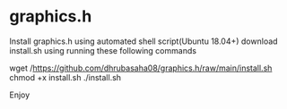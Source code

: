 # graphics.h
Install graphics.h using automated shell script(Ubuntu 18.04+)
download install.sh using running these following commands

wget /https://github.com/dhrubasaha08/graphics.h/raw/main/install.sh
chmod +x install.sh
./install.sh

Enjoy
